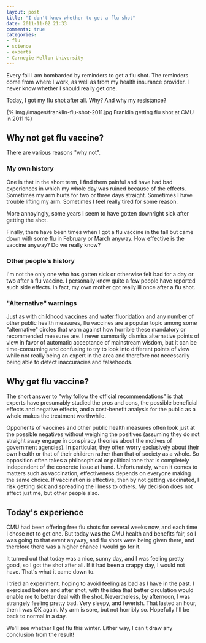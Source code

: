 ```yaml
---
layout: post
title: "I don't know whether to get a flu shot"
date: 2011-11-02 21:33
comments: true
categories:
- flu
- science
- experts
- Carnegie Mellon University
---
```

Every fall I am bombarded by reminders to get a flu shot. The reminders come from where I work, as well as from my health insurance provider. I never know whether I should really get one.

Today, I got my flu shot after all. Why? And why my resistance?

{% img /images/franklin-flu-shot-2011.jpg Franklin getting flu shot at CMU in 2011 %}

<!--more-->

## Why not get flu vaccine?

There are various reasons "why not".

### My own history

One is that in the short term, I find them painful and have had bad experiences in which my whole day was ruined because of the effects. Sometimes my arm hurts for two or three days straight. Sometimes I have trouble lifting my arm. Sometimes I feel really tired for some reason.

More annoyingly, some years I seem to have gotten downright sick after getting the shot.

Finally, there have been times when I got a flu vaccine in the fall but came down with some flu in February or March anyway. How effective is the vaccine anyway? Do we really know?

### Other people's history

I'm not the only one who has gotten sick or otherwise felt bad for a day or two after a flu vaccine. I personally know quite a few people have reported such side effects. In fact, my own mother got really ill once after a flu shot.

### "Alternative" warnings

Just as with [childhood vaccines](http://en.wikipedia.org/wiki/MMR_vaccine_controversy) and [water fluoridation](http://en.wikipedia.org/wiki/Water_fluoridation_controversy) and any number of other public health measures, flu vaccines are a popular topic among some "alternative" circles that warn against how horrible these mandatory or recommended measures are. I never summarily dismiss alternative points of view in favor of automatic acceptance of mainstream wisdom, but it can be time-consuming and confusing to try to look into different points of view while not really being an expert in the area and therefore not necessarily being able to detect inaccuracies and falsehoods.

## Why get flu vaccine?

The short answer to "why follow the official recommendations" is that experts have presumably studied the pros and cons, the possible beneficial effects and negative effects, and a cost-benefit analysis for the public as a whole makes the treatment worthwhile.

Opponents of vaccines and other public health measures often look just at the possible negatives without weighing the positives (assuming they do not straight away engage in conspiracy theories about the motives of government agencies). In particular, they often worry exclusively about their own health or that of their children rather than that of society as a whole. So opposition often takes a philosophical or political tone that is completely independent of the concrete issue at hand. Unfortunately, when it comes to matters such as vaccination, effectiveness depends on everyone making the same choice. If vaccination is effective, then by not getting vaccinated, I risk getting sick and spreading the illness to others. My decision does not affect just me, but other people also.

## Today's experience

CMU had been offering free flu shots for several weeks now, and each time I chose not to get one. But today was the CMU health and benefits fair, so I was going to that event anyway, and flu shots were being given there, and therefore there was a higher chance I would go for it.

It turned out that today was a nice, sunny day, and I was feeling pretty good, so I got the shot after all. If it had been a crappy day, I would not have. That's what it came down to.

I tried an experiment, hoping to avoid feeling as bad as I have in the past. I exercised before and after shot, with the idea that better circulation would enable me to better deal with the shot. Nevertheless, by afternoon, I was strangely feeling pretty bad.  Very sleepy, and feverish.  That lasted an hour, then I was OK again. My arm is sore, but not horribly so. Hopefully I'll be back to normal in a day.

We'll see whether I get flu this winter. Either way, I can't draw any conclusion from the result!

